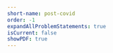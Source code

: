 ```yaml
---
short-name: post-covid
order: -1
expandAllProblemStatements: true
isCurrent: false
showPDF: true
---
```

